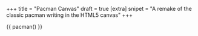 +++
title = "Pacman Canvas"
draft = true
[extra]
snipet = "A remake of the classic pacman writing in the HTML5 canvas"
+++

{{ pacman()  }}